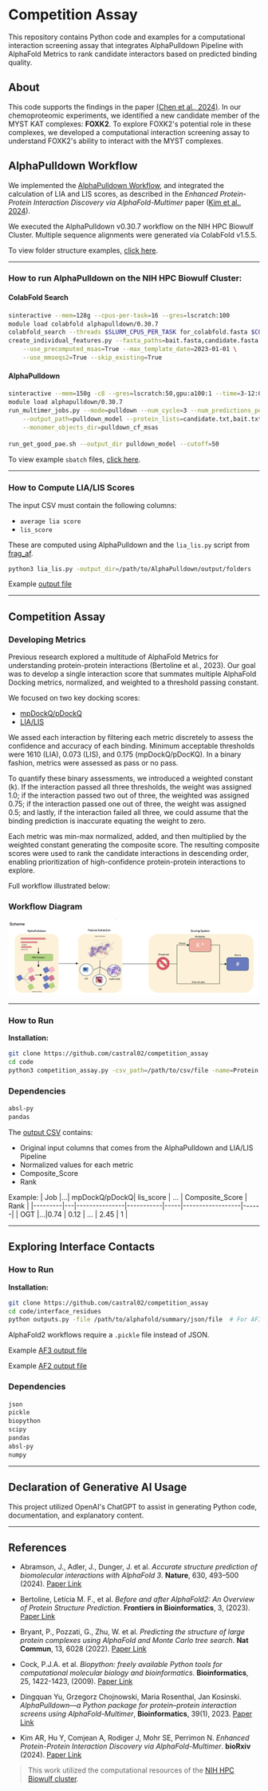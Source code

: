 # Competition Assay

This repository contains Python code and examples for a computational interaction screening assay that integrates AlphaPulldown Pipeline with AlphaFold Metrics to rank candidate interactors based on predicted binding quality. 


## About

This code supports the findings in the paper [(Chen et al., 2024)](https://www.biorxiv.org/content/10.1101/2025.04.25.650653v1). In our chemoproteomic experiments, we identified a new candidate member of the MYST KAT complexes: **FOXK2**. To explore FOXK2's potential role in these complexes, we developed a computational interaction screening assay to understand FOXK2's ability to interact with the MYST complexes. 

## AlphaPulldown Workflow

We implemented the [AlphaPulldown Workflow](https://academic.oup.com/bioinformatics/article/39/1/btac749/6839971), and integrated the calculation of LIA and LIS scores, as described in the *Enhanced Protein-Protein Interaction Discovery via AlphaFold-Multimer* paper ([Kim et al., 2024](https://www.biorxiv.org/content/10.1101/2024.02.19.580970v1)).

We executed the AlphaPulldown v0.30.7 workflow on the NIH HPC Biowulf Cluster. Multiple sequence alignments were generated via ColabFold v1.5.5.

To view folder structure examples, [click here](alphapulldown_materials/FOXK2_ex).

---

### How to run AlphaPulldown on the NIH HPC Biowulf Cluster:

#### **ColabFold Search**
```bash
sinteractive --mem=128g --cpus-per-task=16 --gres=lscratch:100
module load colabfold alphapulldown/0.30.7
colabfold_search --threads $SLURM_CPUS_PER_TASK for_colabfold.fasta $COLABFOLD_DB pulldown_cf_msas
create_individual_features.py --fasta_paths=bait.fasta,candidate.fasta --output_dir=pulldown_cf_msas \
    --use_precomputed_msas=True --max_template_date=2023-01-01 \
    --use_mmseqs2=True --skip_existing=True
```

#### **AlphaPulldown**
```bash
sinteractive --mem=150g -c8 --gres=lscratch:50,gpu:a100:1 --time=3-12:00:00
module load alphapulldown/0.30.7
run_multimer_jobs.py --mode=pulldown --num_cycle=3 --num_predictions_per_model=1 \
    --output_path=pulldown_model --protein_lists=candidate.txt,bait.txt \
    --monomer_objects_dir=pulldown_cf_msas

run_get_good_pae.sh --output_dir pulldown_model --cutoff=50
```

To view example `sbatch` files, [click here](alphapulldown_materials/sbatch_ex).

---

### How to Compute LIA/LIS Scores

The input CSV must contain the following columns:
- `average lia score`
- `lis_score`

These are computed using AlphaPulldown and the `lia_lis.py` script from [frag_af](https://github.com/castral02/frag_af).

```bash
python3 lia_lis.py -output_dir=/path/to/AlphaPulldown/output/folders
```

Example [output file](alphapulldown_materials/alphapulldown_output.csv)

---

## Competition Assay

### Developing Metrics

Previous research explored a multitude of AlphaFold Metrics for understanding protein-protein interactions (Bertoline et al., 2023). Our goal was to develop a single interaction score that summates multiple AlphaFold Docking metrics, normalized, and weighted to a threshold passing constant. 

We focused on two key docking scores:
- [mpDockQ/pDockQ](https://www.nature.com/articles/s41467-022-33729-4)
- [LIA/LIS](https://www.biorxiv.org/content/10.1101/2024.02.19.580970v1)

We assed each interaction by filtering each metric discretely to assess the confidence and accuracy of each binding. Minimum acceptable thresholds were 1610 (LIA), 0.073 (LIS), and 0.175 (mpDockQ/pDocKQ). In a binary fashion, metrics were assessed as pass or no pass. 

To quantify these binary assessments, we introduced a weighted constant (k). If the interaction passed all three thresholds, the weight was assigned 1.0; if the interaction passed two out of three, the weighted was assigned 0.75; if the interaction passed one out of three, the weight was assigned 0.5; and lastly, if the interaction failed all three, we could assume that the binding prediction is inaccurate equating the weight to zero. 

Each metric was min-max normalized, added, and then multiplied by the weighted constant generating the composite score. The resulting composite scores were used to rank the candidate interactions in descending order, enabling prioritization of high-confidence protein-protein interactions to explore. 


Full workflow illustrated below:

### Workflow Diagram
![Workflow](images/scheme.png)

---

### How to Run

**Installation:**
```bash
git clone https://github.com/castral02/competition_assay
cd code
python3 competition_assay.py -csv_path=/path/to/csv/file -name=Protein
```

### Dependencies
```bash
absl-py
pandas
```

The [output CSV](examples/output_competition_assay_ex.csv) contains:
- Original input columns that comes from the AlphaPulldown and LIA/LIS Pipeline
- Normalized values for each metric
- Composite_Score
- Rank

Example:
| Job     |...| mpDockQ/pDockQ| lis_score | ... | Composite_Score  | Rank |
|---------|---|---------------|-----------|-----|------------------|------|
| OGT     |...|0.74           | 0.12      | ... | 2.45             | 1    |

---

## Exploring Interface Contacts
### How to Run

**Installation:**
```bash
git clone https://github.com/castral02/competition_assay
cd code/interface_residues
python outputs.py -file /path/to/alphafold/summary/json/file  # For AF3
```

AlphaFold2 workflows require a `.pickle` file instead of JSON.

Example [AF3 output file](examples/wdr5_foxk2_human_af3_ex.csv)

Example [AF2 output file](examples/wdr5_foxk2_human_af2_ex.csv)

### Dependencies
```bash
json
pickle
biopython
scipy
pandas
absl-py
numpy
```

---

## Declaration of Generative AI Usage

This project utilized OpenAI's ChatGPT to assist in generating Python code, documentation, and explanatory content.

---

## References

- Abramson, J., Adler, J., Dunger, J. et al. *Accurate structure prediction of biomolecular interactions with AlphaFold 3*. **Nature**, 630, 493–500 (2024). [Paper Link](https://doi.org/10.1038/s41586-024-07487-w)

- Bertoline, Letícia M. F., et al. *Before and after AlphaFold2: An Overview of Protein Structure Prediction*. **Frontiers in Bioinformatics**, 3, (2023). [Paper Link](https://doi.org/10.3389/fbinf.2023.1120370)

- Bryant, P., Pozzati, G., Zhu, W. et al. *Predicting the structure of large protein complexes using AlphaFold and Monte Carlo tree search*. **Nat Commun**, 13, 6028 (2022). [Paper Link](https://doi.org/10.1038/s41467-022-33729-4)

- Cock, P.J.A. et al. *Biopython: freely available Python tools for computational molecular biology and bioinformatics*. **Bioinformatics**, 25, 1422-1423, (2009). [Paper Link](https://doi.org/10.1093/bioinformatics/btp163)

- Dingquan Yu, Grzegorz Chojnowski, Maria Rosenthal, Jan Kosinski. *AlphaPulldown—a Python package for protein–protein interaction screens using AlphaFold-Multimer*, **Bioinformatics**, 39(1), 2023. [Paper Link](https://doi.org/10.1093/bioinformatics/btac749)

- Kim AR, Hu Y, Comjean A, Rodiger J, Mohr SE, Perrimon N. *Enhanced Protein-Protein Interaction Discovery via AlphaFold-Multimer*. **bioRxiv** (2024). [Paper Link](https://www.biorxiv.org/content/10.1101/2024.02.19.580970v1)

> This work utilized the computational resources of the [NIH HPC Biowulf cluster](https://hpc.nih.gov).
